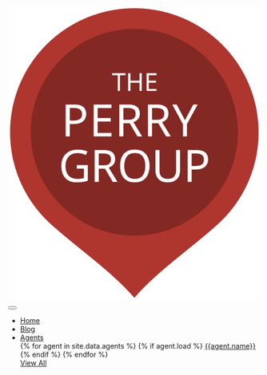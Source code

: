 <nav class="navbar navbar-light navbar-expand-md">
  <a class="navbar-brand" id="logo" href="/"><img src="/assets/defaults/logos/the-perry-group.svg" alt=""/></a>
  <button class="navbar-toggler" type="button" data-toggle="collapse" data-target="#navbarSupportedContent" aria-controls="navbarSupportedContent" aria-expanded="false" aria-label="Toggle navigation">
    <span class="navbar-toggler-icon"></span>
  </button>
  <div class="collapse navbar-collapse" id="navbarSupportedContent">
    <ul class="navbar-nav">
      <li class="nav-item"><a class="nav-link" href="/">Home</a></li>
      <li class="nav-item"><a class="nav-link" href="/blog/">Blog</a></li>
      <li class="nav-item dropdown">
        <a class="nav-link dropdown-toggle" href="#" id="navbarDropdown" role="button" data-toggle="dropdown" aria-haspopup="true" aria-expanded="false">Agents</a>
        <div class="dropdown-menu" aria-labelledby="navbarDropdown">
          {% for agent in site.data.agents %}
            {% if agent.load %}
              <a class="dropdown-item" href="/agents/{{agent.name | slugify}}/">{{agent.name}}</a>
            {% endif %}
          {% endfor %}
          <div class="dropdown-divider"></div>
          <a class="dropdown-item" href="/agents/">View All</a>
        </div>
      </li>
    </ul>
  </div>
</nav>
